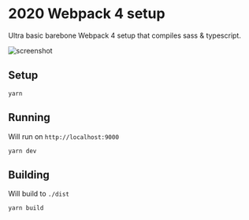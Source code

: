 # 2020 Webpack 4 setup

Ultra basic barebone Webpack 4 setup that compiles sass & typescript.

![screenshot](https://i.imgur.com/IlCLelE.jpg)

## Setup

```
yarn
```

## Running

Will run on `http://localhost:9000`

```
yarn dev
```

## Building

Will build to `./dist`

```
yarn build
```
